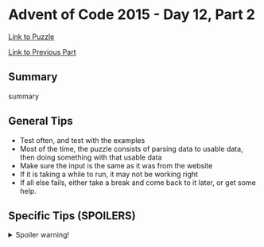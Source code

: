 # Advent of Code 2015 - Day 12, Part 2

[Link to Puzzle](https://adventofcode.com/2015/day/12#part2)

[Link to Previous Part](https://github.com/CodingAP/unofficial-aoc-syllabus/blob/main/years/2015/day12/part1.md)

## Summary
summary

## General Tips
- Test often, and test with the examples
- Most of the time, the puzzle consists of parsing data to usable data, then doing something with that usable data
- Make sure the input is the same as it was from the website
- If it is taking a while to run, it may not be working right
- If all else fails, either take a break and come back to it later, or get some help.

## Specific Tips (SPOILERS)
<details> <summary>Spoiler warning!</summary>

specific tips

</details>
